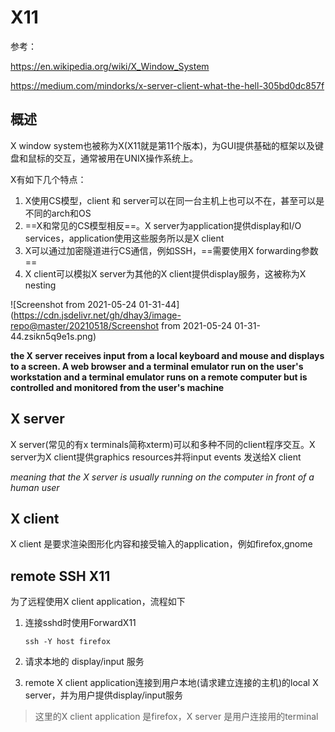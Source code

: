 # X11

参考：

https://en.wikipedia.org/wiki/X_Window_System

https://medium.com/mindorks/x-server-client-what-the-hell-305bd0dc857f

## 概述

X window system也被称为X(X11就是第11个版本)，为GUI提供基础的框架以及键盘和鼠标的交互，通常被用在UNIX操作系统上。

X有如下几个特点：

1. X使用CS模型，client 和 server可以在同一台主机上也可以不在，甚至可以是不同的arch和OS
2. ==X和常见的CS模型相反==。X server为application提供display和I/O services，application使用这些服务所以是X client
3. X可以通过加密隧道进行CS通信，例如SSH，==需要使用X forwarding参数==
4. X client可以模拟X server为其他的X client提供display服务，这被称为X nesting

![Screenshot from 2021-05-24 01-31-44](https://cdn.jsdelivr.net/gh/dhay3/image-repo@master/20210518/Screenshot from 2021-05-24 01-31-44.zsikn5q9e1s.png)

**the X server receives input from a local keyboard and mouse and displays to a screen. A web browser and a terminal emulator run on the user's workstation and a terminal emulator runs on a remote computer but is controlled and monitored from the user's machine**

## X server

X server(常见的有x terminals简称xterm)可以和多种不同的client程序交互。X server为X client提供graphics resources并将input events 发送给X client

*meaning that the X server is usually running on the computer in front of a human user*

## X client

X client 是要求渲染图形化内容和接受输入的application，例如firefox,gnome

## remote SSH X11

为了远程使用X client application，流程如下

1. 连接sshd时使用ForwardX11

   ```
   ssh -Y host firefox
   ```

2. 请求本地的 display/input 服务
3. remote X client application连接到用户本地(请求建立连接的主机)的local X server，并为用户提供display/input服务

> 这里的X client application 是firefox，X server 是用户连接用的terminal









